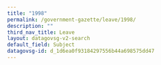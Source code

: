 ```yaml
---
title: "1998"
permalink: /government-gazette/leave/1998/
description: ""
third_nav_title: Leave
layout: datagovsg-v2-search
default_field: Subject
datagovsg-id: d_1d6ea0f93184297556b44a698575dd47
---
```

